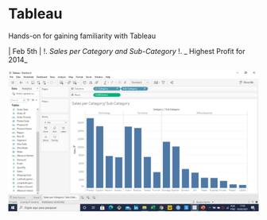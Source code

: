 # Tableau
Hands-on for gaining familiarity with Tableau

| Feb 5th | 
!. _Sales per Category and Sub-Category_ 
!. _ Highest Profit for 2014_

![Tableau]( https://github.com/RosanaFSS/Tableau/blob/main/Intro%20to%20Data%20Visualization/Sales%20per%20Category%20and%20Sub-Category.jpg )
